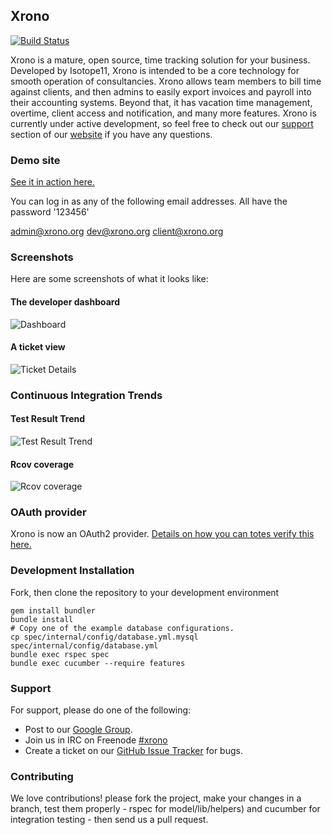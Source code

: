 
## Xrono
[![Build Status](https://travis-ci.org/isotope11/xrono.png?branch=master)](https://travis-ci.org/isotope11/xrono)

Xrono is a mature, open source, time tracking solution for your business.
Developed by Isotope11, Xrono is intended to be a core technology for smooth
operation of consultancies. Xrono allows team members to bill time against
clients, and then admins to easily export invoices and payroll into their
accounting systems. Beyond that, it has vacation time management, overtime,
client access and notification, and many more features. Xrono is currently under
active development, so feel free to check out our
[support](http://www.xrono.org/#support) section of our
[website](http://www.xrono.org/) if you have any questions.

### Demo site
[See it in action here.](http://demo.xrono.org)

You can log in as any of the following email addresses.  All have the password
'123456'

admin@xrono.org
dev@xrono.org
client@xrono.org

### Screenshots
Here are some screenshots of what it looks like:

#### The developer dashboard
![Dashboard](https://raw.github.com/isotope11/xrono/master/doc/xrono_dash.png)

#### A ticket view
![Ticket Details](https://raw.github.com/isotope11/xrono/master/doc/xrono_ticket.png)

### Continuous Integration Trends

#### Test Result Trend
![Test Result Trend](http://isotope11.selfip.com:8080/job/Xrono/test/trend)
#### Rcov coverage
![Rcov coverage](http://isotope11.selfip.com:8080/job/Xrono/rcov/graph)

### OAuth provider

Xrono is now an OAuth2 provider.  [Details on how you can totes verify this here.](https://github.com/applicake/doorkeeper/wiki/Testing-your-provider-with-OAuth2-gem)

### Development Installation
Fork, then clone the repository to your development environment

    gem install bundler
    bundle install
    # Copy one of the example database configurations.
    cp spec/internal/config/database.yml.mysql spec/internal/config/database.yml
    bundle exec rspec spec
    bundle exec cucumber --require features

### Support
For support, please do one of the following:

* Post to our [Google Group](http://groups.google.com/group/xrono).
* Join us in IRC on Freenode [#xrono](irc://irc.freenode.net:6667/xrono)
* Create a ticket on our [GitHub Issue Tracker](http://github.com/isotope11/xrono/issues) for bugs.

### Contributing
We love contributions! please fork the project, make your changes in a branch,
test them properly - rspec for model/lib/helpers) and cucumber for integration
testing - then send us a pull request.
